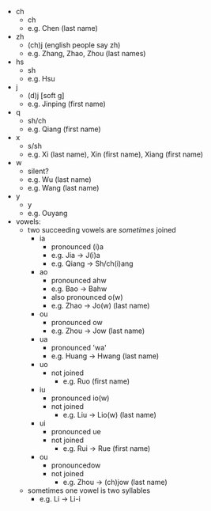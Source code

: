 - ch
	- ch
	- e.g. Chen (last name)
- zh
	- (ch)j (english people say zh)
	- e.g. Zhang, Zhao, Zhou (last names)
- hs
	- sh
	- e.g. Hsu
- j
	- (d)j [soft g]
	- e.g. Jinping (first name)
- q
	- sh/ch
	- e.g. Qiang (first name)
- x
	- s/sh
	- e.g. Xi (last name), Xin (first name), Xiang (first name)
- w
	- silent?
	- e.g. Wu (last name)
	- e.g. Wang (last name)
- y
	- y
	- e.g. Ouyang
- vowels:
	- two succeeding vowels are _sometimes_ joined
		- ia
			- pronounced (i)a
			- e.g. Jia -> J(i)a
			- e.g. Qiang -> Sh/ch(i)ang
		- ao
			- pronounced ahw
			- e.g. Bao -> Bahw
			- also pronounced o(w)
			- e.g. Zhao -> Jo(w) (last name)
		- ou
			- pronounced ow
			- e.g. Zhou -> Jow (last name)
		- ua
			- pronounced 'wa'
			- e.g. Huang -> Hwang (last name)
		- uo
			- not joined
				- e.g. Ruo (first name)
		- iu
			- pronounced io(w)
			- not joined
				- e.g. Liu -> Lio(w) (last name)
		- ui
			- pronounced ue
			- not joined
				- e.g. Rui -> Rue (first name)
		- ou
			- pronouncedow
			- not joined
				- e.g. Zhou -> (ch)jow (last name)
	- sometimes one vowel is two syllables
		- e.g. Li -> Li-i
